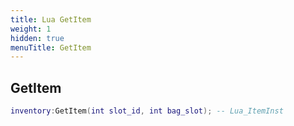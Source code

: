 ```yaml
---
title: Lua GetItem
weight: 1
hidden: true
menuTitle: GetItem
---
```

## GetItem
```lua
inventory:GetItem(int slot_id, int bag_slot); -- Lua_ItemInst
```